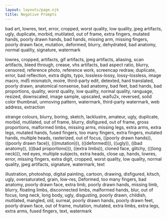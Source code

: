 ```yaml
---
layout: layouts/page.njk
title: Negative Prompts
---
```


bad art, lowres, text, error, cropped, worst quality, low quality, jpeg artifacts, ugly, duplicate, morbid, mutilated, out of frame, extra fingers, mutated hands, poorly drawn hands, bad hands, missing arm, missing fingers, poorly drawn face, mutation, deformed, blurry, dehydrated, bad anatomy, normal quality, signature, watermark

lowres, cropped, artifacts, gif artifacts, jpeg artifacts, aliasing, scan artifacts, bleed through, crease, vhs artifacts, bad aspect ratio, blurry, censored, reference photo, reference work, screencap redraw, duplicate, error, bad reflection, extra digits, typo, lossless-lossy, lossy-lossless, image macro, md5 mismatch, moire, third-party edit, detexted, hard translated, poorly drawn, anatomical nonsense, bad anatomy, bad feet, bad hands, bad proportions, quality, worst quality, low quality, normal quality, ranguage, resized, downscaled, image sample, upscaled, waifu2x, reversed, solid color thumbnail, unmoving pattern, watermark, third-party watermark, web address, extraction

strange colours, blurry, boring, sketch, lacklustre, amateur, ugly, duplicate, morbid, mutilated, out of frame, blurry, disfigured, out of frame, gross proportions, malformed limbs, missing arms, missing legs, extra arms, extra legs, mutated hands, fused fingers, too many fingers, extra fingers, mutated hands, multiple heads, rasterized, out of focus, ((poorly drawn hands)), ((poorly drawn face)), (((mutation))), (((deformed))), ((ugly)), ((bad anatomy)), (((bad proportions))), ((extra limbs)), cloned face, glitchy, (((long neck))), red eyes, multiple subjects, extra heads, close up, hands, lowres, error, missing fingers, extra digit, cropped, worst quality, low quality, normal quality, jpeg artifacts, signature, watermark, text

illustration, photoshop, digital painting, cartoon, drawing, disfigured, kitsch, ugly, oversaturated, grain, low-res, Deformed, too many fingers, bad anatomy, poorly drawn face, extra limb, poorly drawn hands, missing limb, blurry, floating limbs, disconnected limbs, malformed hands, blur, out of focus, long neck, long body, ugly, disgusting, poorly drawn, childish, mutilated, mangled, old, surreal, poorly drawn hands, poorly drawn feet, poorly drawn face, out of frame, mutation, mutated, extra limbs, extra legs, extra arms, fused fingers, text, watermark

